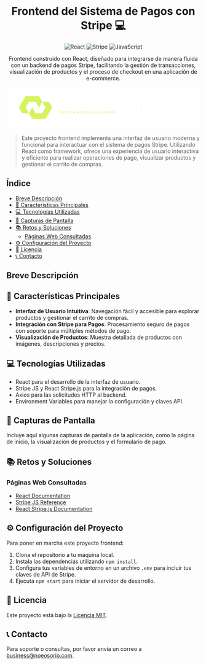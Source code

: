 <div align="center">

# Frontend del Sistema de Pagos con Stripe 💻

![React](https://img.shields.io/badge/React-20232A?style=for-the-badge&logo=react&logoColor=61DAFB)
![Stripe](https://img.shields.io/badge/Stripe-626CD9?style=for-the-badge&logo=stripe&logoColor=white)
![JavaScript](https://img.shields.io/badge/JavaScript-F7DF1E?style=for-the-badge&logo=javascript&logoColor=black)

Frontend construido con React, diseñado para integrarse de manera fluida con un backend de pagos Stripe, facilitando la gestión de transacciones, visualización de productos y el proceso de checkout en una aplicación de e-commerce.

![Logo del Proyecto](./logo.png)

</div>

> Este proyecto frontend implementa una interfaz de usuario moderna y funcional para interactuar con el sistema de pagos Stripe. Utilizando React como framework, ofrece una experiencia de usuario interactiva y eficiente para realizar operaciones de pago, visualizar productos y gestionar el carrito de compras.

## Índice

- [Breve Descripción](#breve-descripción)
- [🌟 Características Principales](#-características-principales)
- [💻 Tecnologías Utilizadas](#-tecnologías-utilizadas)
- [📸 Capturas de Pantalla](#-capturas-de-pantalla)
- [📚 Retos y Soluciones](#-retos-y-soluciones)
  - [Páginas Web Consultadas](#páginas-web-consultadas)
- [⚙️ Configuración del Proyecto](#️-configuración-del-proyecto)
- [📝 Licencia](#-licencia)
- [📞 Contacto](#-contacto)

## Breve Descripción

## 🌟 Características Principales

- **Interfaz de Usuario Intuitiva**: Navegación fácil y accesible para explorar productos y gestionar el carrito de compras.
- **Integración con Stripe para Pagos**: Procesamiento seguro de pagos con soporte para múltiples métodos de pago.
- **Visualización de Productos**: Muestra detallada de productos con imágenes, descripciones y precios.

## 💻 Tecnologías Utilizadas

- React para el desarrollo de la interfaz de usuario.
- Stripe JS y React Stripe.js para la integración de pagos.
- Axios para las solicitudes HTTP al backend.
- Environment Variables para manejar la configuración y claves API.

## 📸 Capturas de Pantalla

Incluye aquí algunas capturas de pantalla de la aplicación, como la página de inicio, la visualización de productos y el formulario de pago.

## 📚 Retos y Soluciones

### Páginas Web Consultadas

- [React Documentation](https://reactjs.org/docs/getting-started.html)
- [Stripe JS Reference](https://stripe.com/docs/js)
- [React Stripe.js Documentation](https://stripe.com/docs/stripe-js/react)

## ⚙️ Configuración del Proyecto

Para poner en marcha este proyecto frontend:

1. Clona el repositorio a tu máquina local.
2. Instala las dependencias utilizando `npm install`.
3. Configura tus variables de entorno en un archivo `.env` para incluir tus claves de API de Stripe.
4. Ejecuta `npm start` para iniciar el servidor de desarrollo.

## 📝 Licencia

Este proyecto está bajo la [Licencia MIT](LICENSE).

## 📞 Contacto

Para soporte o consultas, por favor envía un correo a [business@noeosorio.com](mailto:business@noeosorio.com).
